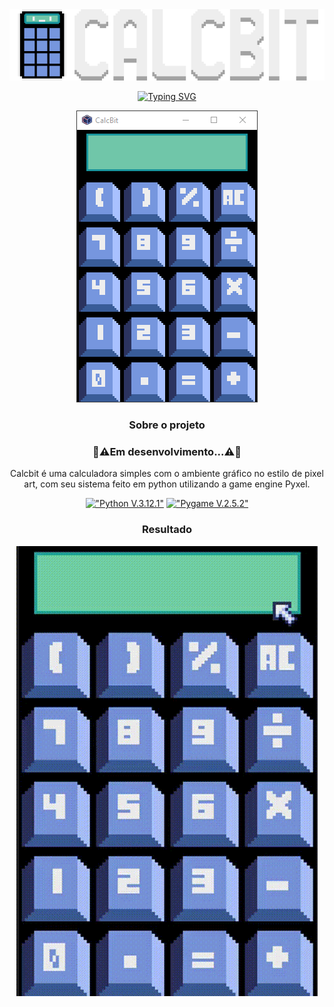 <div align="center">
<img src="img/calcbit icon.png" type="image/png" alt="Calcbit Icon">
  
[![Typing SVG](https://readme-typing-svg.herokuapp.com?font=Terminus&pause=100&center=verdadeiro&vCenter=falso&repeat=verdadeiro&width=230&lines=Calculadora+Simples)](https://git.io/typing-svg)

<img src="img/interface.png" type="image/png" alt="Interface do Calcbit"></br>
### Sobre o projeto
### 🚧⚠️Em desenvolvimento...⚠️🚧

Calcbit é uma calculadora simples com o ambiente gráfico no estilo de pixel art, com seu sistema feito em python utilizando a game engine Pyxel.
 
[!["Python V.3.12.1"](https://img.shields.io/badge/Python-3776AB?style=for-the-badge&logo=python&logoColor=white)](https://www.python.org/)
[!["Pygame V.2.5.2"](https://img.shields.io/badge/Pygame-v2.5.2-blue?style=for-the-badge&logo=python&logoColor=white)](https://github.com/pygame/pygame)

### Resultado
<img src="img/Calcbit.gif" type="image/gif" alt="Calcbit gif">
</div>
